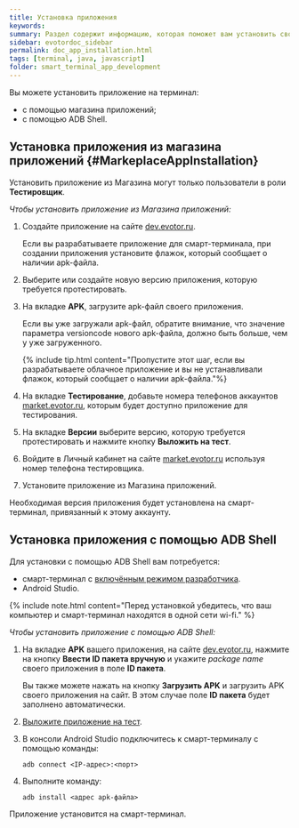 ```yaml
---
title: Установка приложения
keywords:
summary: Раздел содержит информацию, которая поможет вам установить своё приложение на смарт-терминал как с помощью Магазина приложений так и с помощью ADB Shell.
sidebar: evotordoc_sidebar
permalink: doc_app_installation.html
tags: [terminal, java, javascript]
folder: smart_terminal_app_development
---
```


Вы можете установить приложение на терминал:

* с помощью магазина приложений;
* с помощью ADB Shell.

## Установка приложения из магазина приложений {#MarkeplaceAppInstallation}

Установить приложение из Магазина могут только пользователи в роли **Тестировщик**.

*Чтобы установить приложение из Магазина приложений:*

1. Создайте приложение на сайте [dev.evotor.ru](https://dev.evotor.ru).

   Если вы разрабатываете приложение для смарт-терминала, при создании приложения установите флажок, который сообщает о наличии apk-файла.

2. Выберите или создайте новую версию приложения, которую требуется протестировать.

3. На вкладке **APK**, загрузите apk-файл своего приложения.

   Если вы уже загружали apk-файл, обратите внимание, что значение параметра versioncode нового apk-файла, должно быть больше, чем у уже загруженного.

   {% include tip.html content="Пропустите этот шаг, если вы разрабатываете облачное приложение и вы не устанавливали флажок, который сообщает о наличии apk-файла."%}

4. На вкладке **Тестирование**, добавьте номера телефонов аккаунтов [market.evotor.ru](https://market.evotor.ru), которым будет доступно приложение для тестирования.

5. На вкладке **Версии** выберите версию, которую требуется протестировать и нажмите кнопку **Выложить на тест**.

6. Войдите в Личный кабинет на сайте [market.evotor.ru](https://market.evotor.ru) используя номер телефона тестировщика.

7. Установите приложение из Магазина приложений.

Необходимая версия приложения будет установлена на смарт-терминал, привязанный к этому аккаунту.


## Установка приложения с помощью ADB Shell

Для установки с помощью ADB Shell вам потребуется:

* смарт-терминал с [включённым режимом разработчика](./doc_app_developer_mode.html).
* Android Studio.

{% include note.html content="Перед установкой убедитесь, что ваш компьютер и смарт-терминал находятся в одной сети wi-fi." %}

*Чтобы установить приложение с помощью ADB Shell:*

1. На вкладке **APK** вашего приложения, на сайте [dev.evotor.ru](https://dev.evotor.ru), нажмите на кнопку **Ввести ID пакета вручную** и укажите *package name* своего приложения в поле **ID пакета**.

   Вы также можете нажать на кнопку **Загрузить APK** и загрузить APK своего приложения на сайт. В этом случае поле **ID пакета** будет заполнено автоматически.

2. [Выложите приложение на тест](./doc_app_testing.html).

3. В консоли Android Studio подключитесь к смарт-терминалу с помощью команды:

   `adb connect <IP-адрес>:<порт>`

4. Выполните команду:

   `adb install <адрес apk-файла>`

Приложение установится на смарт-терминал.
